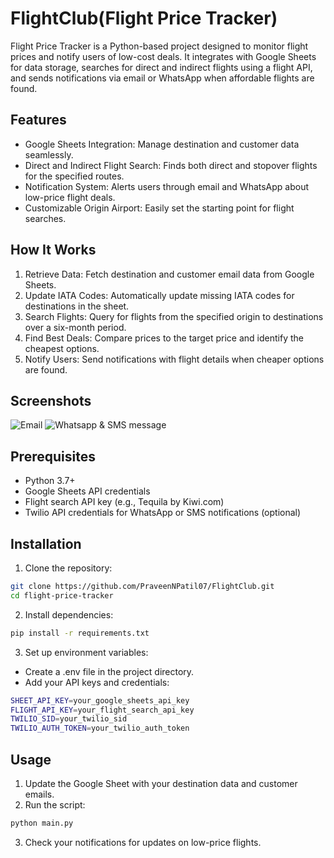 
# FlightClub(Flight Price Tracker)

Flight Price Tracker is a Python-based project designed to monitor flight prices and notify users of low-cost deals. It integrates with Google Sheets for data storage, searches for direct and indirect flights using a flight API, and sends notifications via email or WhatsApp when affordable flights are found.


## Features

- Google Sheets Integration: Manage destination and customer data seamlessly.
- Direct and Indirect Flight Search: Finds both direct and         stopover flights for the specified routes.
- Notification System: Alerts users through email and WhatsApp about low-price flight deals.
- Customizable Origin Airport: Easily set the starting point for flight searches.


## How It Works

1. Retrieve Data: Fetch destination and customer email data from Google Sheets.
2. Update IATA Codes: Automatically update missing IATA codes for destinations in the sheet.
3. Search Flights: Query for flights from the specified origin to destinations over a six-month period.
4. Find Best Deals: Compare prices to the target price and identify the cheapest options.
5. Notify Users: Send notifications with flight details when cheaper options are found.

## Screenshots
![Email](https://github.com/user-attachments/assets/6797ee27-2b30-4354-af67-d16478b9586b)
![Whatsapp & SMS message](https://github.com/user-attachments/assets/3e2739be-c171-4a9f-9f32-a200978f5ef5)

## Prerequisites

- Python 3.7+
- Google Sheets API credentials
- Flight search API key (e.g., Tequila by Kiwi.com)
- Twilio API credentials for WhatsApp or SMS notifications (optional)
## Installation

1. Clone the repository:

```bash
git clone https://github.com/PraveenNPatil07/FlightClub.git
cd flight-price-tracker
```
2. Install dependencies:
```bash
pip install -r requirements.txt
```
3. Set up environment variables:
- Create a .env file in the project directory.
- Add your API keys and credentials:
```bash
SHEET_API_KEY=your_google_sheets_api_key
FLIGHT_API_KEY=your_flight_search_api_key
TWILIO_SID=your_twilio_sid
TWILIO_AUTH_TOKEN=your_twilio_auth_token
```
    
## Usage
1. Update the Google Sheet with your destination data and customer emails.
2. Run the script:
```bash
python main.py
```
3. Check your notifications for updates on low-price flights.
